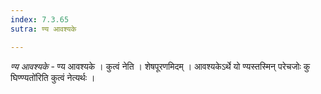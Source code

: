 ```yaml
---
index: 7.3.65
sutra: ण्य आवश्यके

---
```

_ण्य आवश्यके_ - ण्य आवश्यके । कुत्वं नेति । शेषपूरणमिदम् । आवश्यकेऽर्थे यो ण्यस्तस्मिन् परेचजोः कु घिण्ण्यतो॑रिति कुत्वं नेत्यर्थः । 